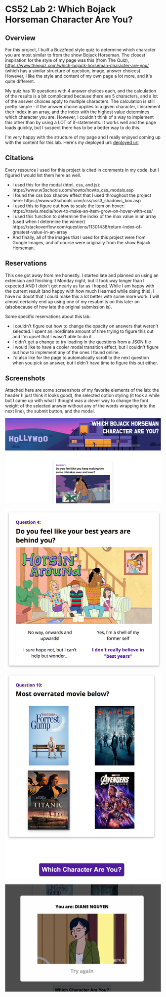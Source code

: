 # CS52 Lab 2: Which Bojack Horseman Character Are You?

## Overview

For this project, I built a Buzzfeed style quiz to determine which character you are most similar to from the show Bojack Horseman. The closest inspiration for the style of my page was this (from The Quiz), https://www.thequiz.com/which-bojack-horseman-character-are-you/ (which has a similar structure of question, image, answer choices). However, I like the style and content of my own page a lot more, and it's quite different. 

My quiz has 10 questions with 4 answer choices each, and the calculation of the results is a bit complicated because there are 5 characters, and a lot of the answer choices apply to multiple characters. The calculation is still pretty simple - if the answer choice applies to a given character, I increment their index in an array, and the index with the highest value determines which character you are. However, I couldn't think of a way to implement this other than by using a LOT of if-statements. It works well and the page loads quickly, but I suspect there has to be a better way to do this.  

I'm very happy with the structure of my page and I really enjoyed coming up with the content for this lab. Here's my deployed url: [deployed url](https://dartmouth-cs52-20x.github.io/lab2-quizzical-jeremy-washam/)

## Citations

Every resource I used for this project is cited in comments in my code, but I figured I would list them here as well.
<ul>
  <li>I used this for the modal (html, css, and js): https://www.w3schools.com/howto/howto_css_modals.asp</li>
  <li>I found the css box shadow effect that I used throughout the project here: https://www.w3schools.com/css/css3_shadows_box.asp</li>
  <li>I used this to figure out how to scale the item on hover: https://travis.media/how-to-make-an-item-grow-on-hover-with-css/ </li>
  <li>I used this function to determine the index of the max value in an array (used when I determine the winner) https://stackoverflow.com/questions/11301438/return-index-of-greatest-value-in-an-array </li>
  <li>And finally, all of the images that I used for this project were from Google Images, and of course were originally from the show Bojack Horseman.</li>
</ul>

## Reservations

This one got away from me honestly. I started late and planned on using an extension and finishing it Monday night, but it took way longer than I expected AND I didn't get nearly as far as I hoped. While I am happy with the current result (and happy with how much I learned while doing this), I have no doubt that I could make this a lot better with some more work. I will almost certainly end up using one of my resubmits on this later on (alsobecause of how late the original submission is).

Some specific reservations about this lab:
<ul>
  <li>I couldn't figure out how to change the opacity on answers that weren't selected. I spent an inordinate amount of time trying to figure this out and I'm upset that I wasn't able to do it</li>
  <li>I didn't get a change to try loading in the questions from a JSON file</li>
  <li>I would like to have a cooler modal transition effect, but I couldn't figure out how to implement any of the ones I found online.</li>
  <li>I'd also like for the page to automatically scroll to the next question when you pick an answer, but I didn't have time to figure this out either.</li>
</ul>

## Screenshots
Attached here are some screenshots of my favorite elements of the lab: the header (I just think it looks good), the selected option styling (it took a while but I came up with what I thought was a clever way to change the font weight of the selected answer without any of the words wrapping into the next line), the submit button, and the modal.

![Screenshot](screencaps/header.png)

![Screenshot](screencaps/selected.png)

![Screenshot](screencaps/submit.png)

![Screenshot](screencaps/modal.png)



